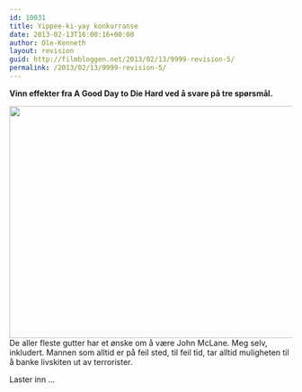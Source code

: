 ```yaml
---
id: 10031
title: Yippee-ki-yay konkurranse
date: 2013-02-13T16:00:16+00:00
author: Ole-Kenneth
layout: revision
guid: http://filmbloggen.net/2013/02/13/9999-revision-5/
permalink: /2013/02/13/9999-revision-5/
---
```

**Vinn effekter fra A Good Day to Die Hard ved å svare på tre spørsmål.<!--more-->**

  
<a href="http://filmbloggen.net/?attachment_id=10002" rel="attachment wp-att-10002"><img class="alignnone size-large wp-image-10002" src="http://filmbloggen.net/wp-content/uploads//2013/02/eurhjno25-620x413.jpg" alt="" width="620" height="413" /></a>  
De aller fleste gutter har et ønske om å være John McLane. Meg selv, inkludert. Mannen som alltid er på feil sted, til feil tid, tar alltid muligheten til å banke livskiten ut av terrorister.

Laster inn &#8230;